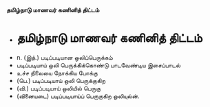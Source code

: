 **தமிழ்நாடு மாணவர் கணினித் திட்டம்**
- # தமிழ்நாடு மாணவர் கணினித் திட்டம்
- n. (இத்.) படிப்படியான ஒலிப்பெருக்கம்
- படிப்படியாய் ஒலி பெருக்கிக்கொண்டு பாடவேண்டிய இசைப்பாடல்
- உச்ச நிலையை நோக்கிய போக்கு
- (பெ.) படிப்படியாய் ஒலி பெருக்குகிற
- (வி.) படிப்படியாய் ஒலியில் பெருகு
- (வினையடை) படிப்படியாய்ப் பெருகுகிற ஒலியுல்ன்.

